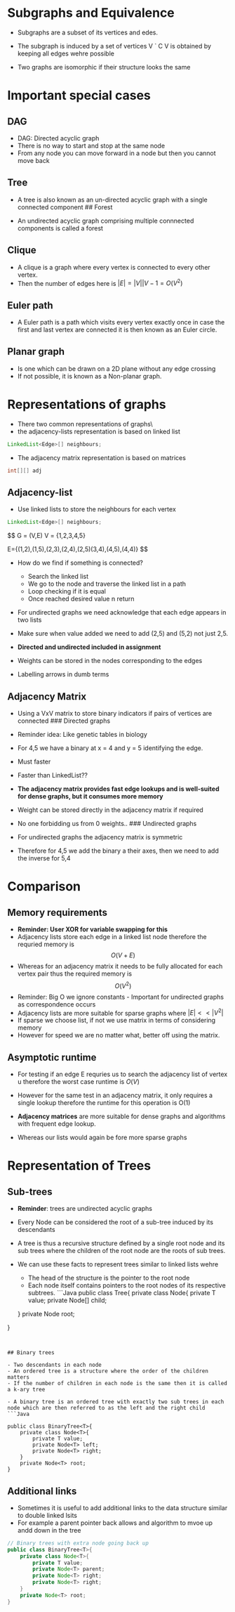 # Subgraphs and Equivalence

- Subgraphs are a subset of its vertices and edes.

- The subgraph is induced by a set of vertices V \` C V is obtained by
  keeping all edges wehre possible

- Two graphs are isomorphic if their structure looks the same

# Important special cases

## DAG

- DAG: Directed acyclic graph
- There is no way to start and stop at the same node
- From any node you can move forward in a node but then you cannot move
  back

## Tree

- A tree is also known as an un-directed acyclic graph with a single
  connected component \## Forest

- An undirected acyclic graph comprising multiple connnected components
  is called a forest

## Clique

- A clique is a graph where every vertex is connected to every other
  vertex.
- Then the number of edges here is $|E| = |V||V-1 = O(V^2)$

## Euler path

- A Euler path is a path which visits every vertex exactly once in case
  the first and last vertex are connected it is then known as an Euler
  circle.

## Planar graph

- Is one which can be drawn on a 2D plane without any edge crossing
- If not possible, it is known as a Non-planar graph.

# Representations of graphs

- There two common representations of graphs\
- the adjacency-lists representation is based on linked list

``` java
LinkedList<Edge>[] neighbours;
```

- The adjacency matrix representation is based on matrices

``` java
int[][] adj
```

## Adjacency-list

- Use linked lists to store the neighbours for each vertex

``` java
LinkedList<Edge>[] neighbours;
```

$$ G = (V,E) V = {1,2,3,4,5}

E={(1,2),(1,5),(2,3),(2,4),(2,5)(3,4),(4,5),(4,4)} $$

- How do we find if something is connected?

  - Search the linked list
  - We go to the node and traverse the linked list in a path
  - Loop checking if it is equal
  - Once reached desired value n return

- For undirected graphs we need acknowledge that each edge appears in
  two lists

- Make sure when value added we need to add (2,5) and (5,2) not just
  2,5.

- **Directed and undirected included in assignment**

- Weights can be stored in the nodes corresponding to the edges

- Labelling arrows in dumb terms

## Adjacency Matrix

- Using a VxV matrix to store binary indicators if pairs of vertices are
  connected \### Directed graphs

- Reminder idea: Like genetic tables in biology

- For 4,5 we have a binary at x = 4 and y = 5 identifying the edge.

- Must faster

- Faster than LinkedList??

- **The adjacency matrix provides fast edge lookups and is well-suited
  for dense graphs, but it consumes more memory**

- Weight can be stored directly in the adjacency matrix if required

- No one forbidding us from 0 weights.. \### Undirected graphs

- For undirected graphs the adjacency matrix is symmetric

- Therefore for 4,5 we add the binary a their axes, then we need to add
  the inverse for 5,4

# Comparison

## Memory requirements

- **Reminder: User XOR for variable swapping for this**
- Adjacency lists store each edge in a linked list node therefore the
  requried memory is $$ O(V+E) $$
- Whereas for an adjacency matrix it needs to be fully allocated for
  each vertex pair thus the required memory is $$O(V^2)$$
- Reminder: Big O we ignore constants - Important for undirected graphs
  as correspondence occurs
- Adjacency lists are more suitable for sparse graphs where
  $|E| << |V^2|$
- If sparse we choose list, if not we use matrix in terms of considering
  memory
- However for speed we are no matter what, better off using the matrix.

## Asymptotic runtime

- For testing if an edge E requries us to search the adjacency list of
  vertex u therefore the worst case runtime is $O(V)$

- However for the same test in an adjacency matrix, it only requires a
  single lookup therefore the runtime for this operation is O(1)

- **Adjacency matrices** are more suitable for dense graphs and
  algorithms with frequent edge lookup.

- Whereas our lists would again be fore more sparse graphs

# Representation of Trees

## Sub-trees

- **Reminder**: trees are undirected acyclic graphs

- Every Node can be considered the root of a sub-tree induced by its
  descendants

- A tree is thus a recursive structure defined by a single root node and
  its sub trees where the children of the root node are the roots of sub
  trees.

- We can use these facts to represent trees similar to linked lists
  wehre

  - The head of the structure is the pointer to the root node
  - Each node itself contains pointers to the root nodes of its
    respective subtrees. \`\`\`Java public class Tree{ private class
    Node{ private T value; private Node\[\] child;

  } private Node root;

}

``` example


## Binary trees

- Two descendants in each node
- An ordered tree is a structure where the order of the children matters
- If the number of children in each node is the same then it is called a k-ary tree

- A binary tree is an ordered tree with exactly two sub trees in each node which are then referred to as the left and the right child
```Java

public class BinaryTree<T>{
    private class Node<T>{
        private T value;
        private Node<T> left;
        private Node<T> right;
    }
    private Node<T> root;
}
```

## Additional links

- Sometimes it is useful to add additional links to the data structure
  similar to double linked lsits
- For example a parent pointer back allows and algorithm to mvoe up andd
  down in the tree

``` java
// Binary trees with extra node going back up 
public class BinaryTree<T>{
    private class Node<T>{
        private T value;
        private Node<T> parent;
        private Node<T> right;
        private Node<T> right;
    }
    private Node<T> root;
}
```

